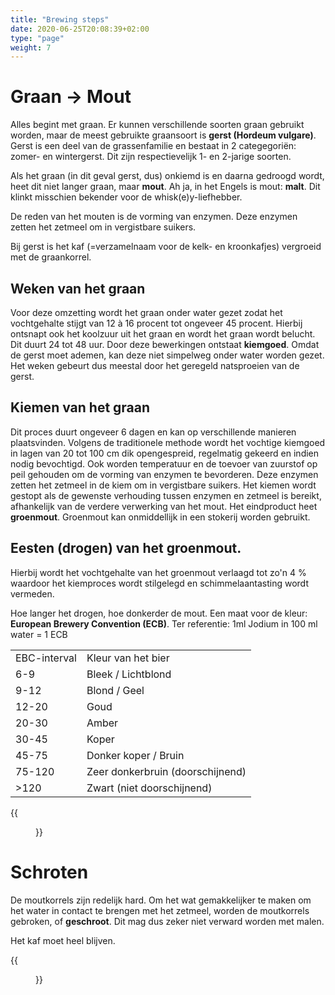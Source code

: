 ```yaml
---
title: "Brewing steps"
date: 2020-06-25T20:08:39+02:00
type: "page"
weight: 7
---
```


# Graan -> Mout
Alles begint met graan. Er kunnen verschillende soorten graan gebruikt worden, maar de meest gebruikte graansoort is **gerst (Hordeum vulgare)**. Gerst is een deel van de grassenfamilie en bestaat in 2 categegoriën: zomer- en wintergerst. Dit zijn respectievelijk 1- en 2-jarige soorten.

Als het graan (in dit geval gerst, dus) onkiemd is en daarna gedroogd wordt, heet dit niet langer graan, maar **mout**. Ah ja, in het Engels is mout: **malt**. Dit klinkt misschien bekender voor de whisk(e)y-liefhebber.



De reden van het mouten is de vorming van enzymen. Deze enzymen zetten het zetmeel om in vergistbare suikers.

Bij gerst is het kaf (=verzamelnaam voor de kelk- en kroonkafjes) vergroeid met de graankorrel. 

## Weken van het graan
Voor deze omzetting wordt het graan onder water gezet zodat het vochtgehalte stijgt van 12 à 16 procent tot ongeveer 45 procent. Hierbij ontsnapt ook het koolzuur uit het graan en wordt het graan wordt belucht. Dit duurt 24 tot 48 uur. Door deze bewerkingen ontstaat **kiemgoed**. Omdat de gerst moet ademen, kan deze niet simpelweg onder water worden gezet. Het weken gebeurt dus meestal door het geregeld natsproeien van de gerst.

## Kiemen van het graan
Dit proces duurt ongeveer 6 dagen en kan op verschillende manieren plaatsvinden. Volgens de traditionele methode wordt het vochtige kiemgoed in lagen van 20 tot 100 cm dik opengespreid, regelmatig gekeerd en indien nodig bevochtigd. Ook worden temperatuur en de toevoer van zuurstof op peil gehouden om de vorming van enzymen te bevorderen. Deze enzymen zetten het zetmeel in de kiem om in vergistbare suikers. Het kiemen wordt gestopt als de gewenste verhouding tussen enzymen en zetmeel is bereikt, afhankelijk van de verdere verwerking van het mout. Het eindproduct heet **groenmout**. Groenmout kan onmiddellijk in een stokerij worden gebruikt.

## Eesten (drogen) van het groenmout. 
Hierbij wordt het vochtgehalte van het groenmout verlaagd tot zo'n 4 % waardoor het kiemproces wordt stilgelegd en schimmelaantasting wordt vermeden.

Hoe langer het drogen, hoe donkerder de mout. Een maat voor de kleur: **European Brewery Convention (ECB)**. Ter referentie: 1ml Jodium in 100 ml water = 1 ECB 

<div class="containerH">
  <div class="columnH">
    <table>
      <tr><td>EBC-interval</td><td>Kleur van het bier</td></tr>
      <tr><td>6-9</td><td>Bleek / Lichtblond </td></tr>
      <tr><td>9-12</td><td>Blond / Geel </td></tr>
      <tr><td>12-20</td><td>Goud </td></tr>
      <tr><td>20-30</td><td>Amber </td></tr>
      <tr><td>30-45</td><td>Koper </td></tr>
      <tr><td>45-75</td><td>Donker koper / Bruin </td></tr>
      <tr><td>75-120</td><td>Zeer donkerbruin (doorschijnend) </td></tr>
      <tr><td> >120</td><td>Zwart (niet doorschijnend) </td></tr>
    </table>
  </div>
  <div class="columnH">
{{<figure position="center" src="/weblog/images/brewing_steps/mout.jpg" title="Mout" width="50%">}}
  </div>
</div>



# Schroten
De moutkorrels zijn redelijk hard. Om het wat gemakkelijker te maken om het water in contact te brengen met het zetmeel, worden de moutkorrels gebroken, of **geschroot**. Dit mag dus zeker niet verward worden met malen. 

Het kaf moet heel blijven.

{{<figure position="center" src="/images/brewing_steps/schroten.jpg" title="Schroten van mout" width="25%">}}
